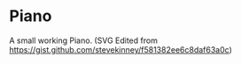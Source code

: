 # Piano
A small working Piano. (SVG Edited from https://gist.github.com/stevekinney/f581382ee6c8daf63a0c)

